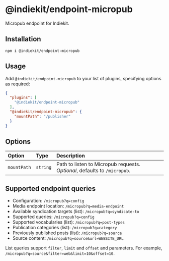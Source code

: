 # @indiekit/endpoint-micropub

Micropub endpoint for Indiekit.

## Installation

`npm i @indiekit/endpoint-micropub`

## Usage

Add `@indiekit/endpoint-micropub` to your list of plugins, specifying options as required:

```json
{
  "plugins": [
    "@indiekit/endpoint-micropub"
  ],
  "@indiekit/endpoint-micropub": {
    "mountPath": "/publisher"
  }
}
```

## Options

| Option | Type | Description |
| :----- | :--- | :---------- |
| `mountPath` | `string` | Path to listen to Micropub requests. *Optional*, defaults to `/micropub`. |

## Supported endpoint queries

* Configuration: `/micropub?q=config`
* Media endpoint location: `/micropub?q=media-endpoint`
* Available syndication targets (list): `/micropub?q=syndicate-to`
* Supported queries: `/micropub?q=config`
* Supported vocabularies (list): `/micropub?q=post-types`
* Publication categories (list): `/micropub?q=category`
* Previously published posts (list): `/micropub?q=source`
* Source content: `/micropub?q=source&url=WEBSITE_URL`

List queries support `filter`, `limit` and `offset` and parameters. For example, `/micropub?q=source&filter=web&limit=10&offset=10`.
